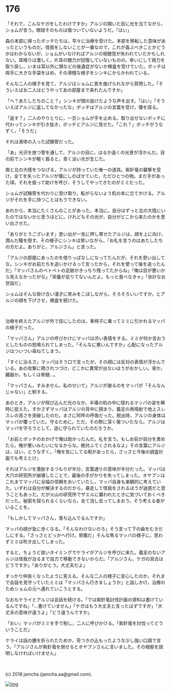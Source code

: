 # 176

「それで，こんなケガをしたわけですか」アルジの開いた目に光を当てながら，ショムが言う。眼球そのものは傷ついていないようだ。「はい」  

森の本部に帰ったボッチたちは，早々に治療を受けた。本部を移転した意味があったというものだ。怪我をしないことが一番なので，これが喜ぶべきことかどうかはわからないが，ショムがいなければアルジの視聴覚が失われていたかもしれない。耳鳴りは激しく，片耳の聴力が回復していないものの，幸いにして視力を取り戻し，いまは耳以外に頭などの後遺症がないか検査を受けていた。ボッチは両手に大きな手袋をはめ，その滑稽な様子をシンキにからかわれている。  

そんな二人の様子を見て，アルジはショムに首を曲げられながら質問した。「そういえばお二人はどうやってあの部屋まで来れたんですか」  

「へ？あたしたちのこと？」シンキが間の抜けたような声を出す。「はい」「そういえばアルジに返してなかったな」ボッチはアルジの言葉を受け，懐を探る。  

「返す？」二人のやりとりに，一旦ショムが手を止める。取り出せないボッチに代わってシンキが引き抜き，ボッチとアルジに見せた。「これ？」ボッチがうなずく。「そうだ」  

それは液体の入った試験管だった。  

「あ」光沢を放つ管を通して，アルジの目に，はるか遠くの光景が浮かんだ。目の前でシンキが軽く振ると，青く淡い光が生じた。  

南と北の大陸をつなげる，アルジが持っていた唯一の道具。紫針竜の襲撃を受け，全てを失ったアルジが懐にしのばせていた，ただひとつの物。まだ手があった頃，それを振って助けを呼び，そうしてやってきたのがミミだった。  

ショムが試験管を代わりに受け取り，転がらないよう机の本に立てかける。アルジがそれを手に持つことはもうできない。  

あれから，本当にたくさんのことがあった。本当に。自分はずっと北の大陸にいたのではないかと思うほどに。けれどもその光が，自分がどこから来たのかを思い出させた。  

「ありがとうございます」思い出が一気に押し寄せたアルジは，顔を上に向け，潤んだ瞳を隠す。その様子にシンキは笑いながら，「お礼を言うのはあたしたちの方だよ。ありがと，アルジさん」と言った。  

「アルジの部屋にあったのを借りっぱなしになってたんだが，それを思い出してな。シンキがお前たちを追いかけるって言ったから，それを使って後を追ったんだ」「マッパさんのベトベトの足跡がきっちり残ってたからね」「俺は目が悪いから見えなかったがな」「栄養が足りてないんだよ。もっと食べなきゃ」「余計なお世話だ」  

ショムはそんな掛け合い漫才に笑みをこぼしながら，そろそろいいですか，とアルジの顔を下げさせ，検査を続けた。  

<br>  

治療を終えたアルジが外で目にしたのは，車椅子に乗ってミミに引かれるマッパの様子だった。  

「マッパさん」アルジの呼びかけにマッパは渋い表情をする。ミミが何か言おうとしたものの怒鳴られてしまった。「そんなに悪いんですか」心配になったアルジはついつい尋ねてしまう。  

「すぐに治るさ」マッパはそう口で言ったが，その顔には反対の表情が浮かんでいる。あの攻撃に晒されつづけ，どこかに異常が出ないほうがおかしい。骨か，臓器か，もしくは脊髄…。  

「マッパさん，すみません，私のせいで」アルジが謝るのをマッパが「そんなんじゃない」と制する。  

あのとき，アルジが飛び込んだ光のなか，半壊の机の中に隠れるマッパの姿を瞬時に捉えた。すかさずマッパはアルジの背中に掴まり，義足の再噴射で地上スレスレの高さを突破したのだ。まさに阿吽の呼吸だった。脱出時，アルジの身体はマッパが覆っていた。守るために。ただ，その際に深く傷ついたなら。アルジはマッパを守ろうとして，逆に守られていたのだろうか。  

「お前とボッチのおかげで俺は助かったんだ。礼を言う。もしお前が自分を責めたら，俺が悪いみたいになるからな。絶対ふてくされるなよ」その言葉にアルジは，はい，とうなずく。「俺を気にしてる暇があったら，さっさと今後の調査計画でも考えとけ」  

それはアルジを激励するつもりが半分，言葉通りの意味が半分だった。マッパは大穴の研究所が崩壊したことで，最後の手がかりを失ってしまった。オヤブンはこれまでマッパに全幅の信頼をおいていたし，マッパ自身も楽観的に考えていた。いずれは自分が解決するのだから，暴走して怪我をされるほうが迷惑だと思うこともあった。だが火山の研究所でザエルに襲われたときに気づいておくべきだった。秘密を探られるくらいなら，全て消し去ってしまおう，そう考える者がいることを。  

「もしかしてマッパさん，落ち込んでるんですか」  

マッパの顔が急に赤くなる。「そんなわけないだろ」そう言って下の歯をむきだしにする。「さっさとどっかへ行け。邪魔だ」そんな焦るマッパの様子に，思わずミミは吹き出してしまった。  

すると，ちょうど良いタイミングでケライがアルジを呼びに来た。義足のないアルジは怪我が治るまで自力で移動できないからだ。「アルジさん，ケガの具合はどうですか」「ありがとう。大丈夫だよ」  

すっかり仲良くなったように見える。そんな二人の様子に安心したのか，それまで会話を見守っていたミミは「マッパさん行きましょうか」と話しかけ，治療のためショムの元へ連れていこうとする。  

なおもケライとアルジは会話を続ける。「では紫針竜討伐計画の資料は書けているんですね」「…書けていません」「ケガはもう大丈夫と言ったはずですが」「大丈夫の意味が違うよ」「どう違うんですか」  

「おい」マッパがミミを手で制し，二人に呼びかける。「紫針竜を討伐ってどういうことだ」  

ケライは話の腰を折られたためか，苛つきの込もったような少し強い口調で言う。「アルジさんが紫針竜を倒せるとオヤブンさんに言いました。その根拠を説明しなければいけません」  

<br>  
<br>  
(c) 2018 jamcha (jamcha.aa@gmail.com).  

[![img](http://i.creativecommons.org/l/by-nc-sa/4.0/88x31.png)](http://creativecommons.org/licenses/by-nc-sa/4.0/deed)
